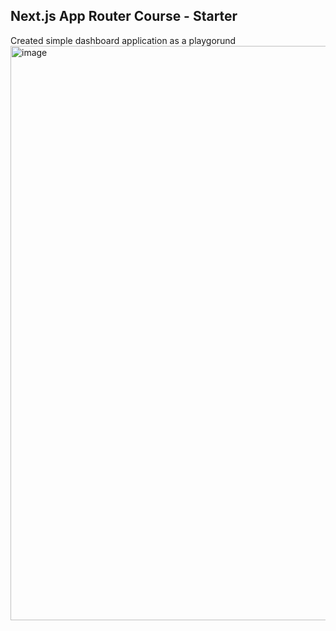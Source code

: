 ## Next.js App Router Course - Starter
Created simple dashboard application as a playgorund
<img width="1905" height="919" alt="image" src="https://github.com/user-attachments/assets/f672b24b-9fb0-4ff9-b809-0a61d8c0411a" />
